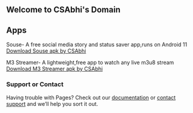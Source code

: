 ## Welcome to CSAbhi's Domain

## Apps
Souse- A free social media story and status saver app,runs on Android 11
[Download Souse apk by CSAbhi](https://github.com/CSAbhiOnline/Souse_updates/releases/download/1.0/souse_v1.0.apk)

M3 Streamer- A lightweight,free app to watch any live m3u8 stream
[Download M3 Streamer apk by CSAbhi](https://github.com/CSAbhiOnline/M3Streamer/releases/download/1.1/m3_version1.1.apk)

### Support or Contact

Having trouble with Pages? Check out our [documentation](https://docs.github.com/categories/github-pages-basics/) or [contact support](https://support.github.com/contact) and we’ll help you sort it out.
